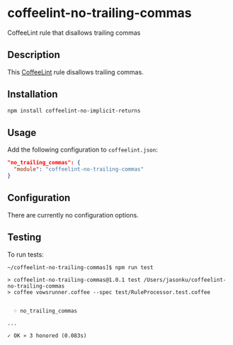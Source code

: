 # coffeelint-no-trailing-commas

CoffeeLint rule that disallows trailing commas

## Description

This [CoffeeLint](http://www.coffeelint.org/) rule disallows trailing commas.

## Installation

```sh
npm install coffeelint-no-implicit-returns
```

## Usage

Add the following configuration to `coffeelint.json`:

```json
"no_trailing_commas": {
  "module": "coffeelint-no-trailing-commas"
}
```

## Configuration

There are currently no configuration options.

## Testing

To run tests:

```
~/coffeelint-no-trailing-commas]$ npm run test

> coffeelint-no-trailing-commas@1.0.1 test /Users/jasonku/coffeelint-no-trailing-commas
> coffee vowsrunner.coffee --spec test/RuleProcessor.test.coffee


  ♢ no_trailing_commas

...

✓ OK » 3 honored (0.083s)
```